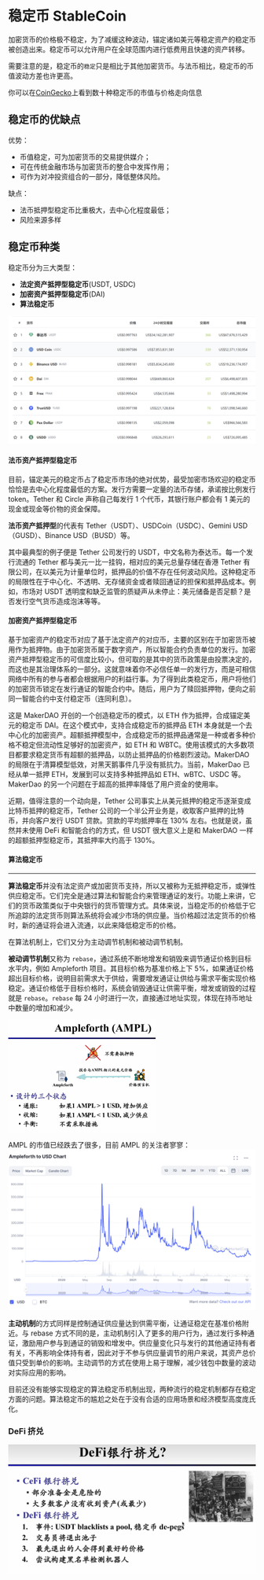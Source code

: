 <h1>
稳定币 StableCoin
</h1>

加密货币的价格极不稳定，为了减缓这种波动，锚定诸如美元等稳定资产的稳定币被创造出来。稳定币可以允许用户在全球范围内进行低费用且快速的资产转移。

需要注意的是，稳定币的`稳定`只是相比于其他加密货币。与法币相比，稳定币的币值波动方差也许更高。

你可以在[CoinGecko](https://www.coingecko.com/en/categories/stablecoins?)上看到数十种稳定币的市值与价格走向信息

## 稳定币的优缺点

优势：

- 币值稳定，可为加密货币的交易提供媒介；
- 可在传统金融市场与加密货币的整合中发挥作用；
- 可作为对冲投资组合的一部分，降低整体风险。

缺点：

- 法币抵押型稳定币比重极大，去中心化程度最低；
- 风险来源多样

## 稳定币种类

稳定币分为三大类型：

- **法定资产抵押型稳定币**(USDT, USDC)
- **加密资产抵押型稳定币**(DAI)
- **算法稳定币**

<img title="" src="assets/Pasted image 20220830115446.png" alt="">

#### **法币资产抵押型稳定币**

目前，锚定美元的稳定币占了稳定币市场的绝对优势，最受加密市场欢迎的稳定币恰恰是去中心化程度最低的方案。发行方需要一定量的法币存储，承诺按比例发行 token。Tether 和 Circle 声称自己每发行 1 个代币，其银行账户都会有 1 美元的现金或现金等价物的资金保障。

**法币资产抵押型**的代表有 Tether（USDT）、USDCoin（USDC）、Gemini USD（GUSD）、Binance USD（BUSD）等。

其中最典型的例子便是 Tether 公司发行的 USDT，中文名称为泰达币。每一个发行流通的 Tether 都与美元一比一挂钩，相对应的美元总量存储在香港 Tether 有限公司，在以美元为计量单位时，抵押品的价值不存在任何波动风险。这种稳定币的局限性在于中心化、不透明、无存储资金或者赎回通证的担保和抵押品成本。例如，市场对 USDT 透明度和缺乏监管的质疑声从未停止：美元储备是否足额？是否发行空气货币造成泡沫等等。

#### **加密资产抵押型稳定币**

基于加密资产的稳定币对应了基于法定资产的对应币，主要的区别在于加密货币被用作为抵押物。由于加密货币属于数字资产，所以智能合约负责单位的发行。加密资产抵押型稳定币的可信度比较小，但可取的是其中的货币政策是由投票决定的，而这也是其治理体系的一部分。这就意味着你不必信任单一的发行方，而是可相信网络中所有的参与者都会根据用户的利益行事。为了得到此类稳定币，用户将他们的加密货币锁定在发行通证的智能合约中。随后，用户为了赎回抵押物，便向之前同一智能合约中支付稳定币（连同利息）。

这是 MakerDAO 开创的一个创造稳定币的模式，以 ETH 作为抵押，合成锚定美元的稳定币 DAI。在这个模式中，支持合成稳定币的抵押品 ETH 本身就是一个去中心化的加密资产。超额抵押模型中，合成稳定币的抵押品通常是一种或者多种价格不稳定但流动性足够好的加密资产，如 ETH 和 WBTC。使用该模式的大多数项目都要求稳定货币有超额的抵押品，以防止抵押品的价格剧烈波动。MakerDAO 的局限在于清算模型低效，对黑天鹅事件几乎没有抵抗力。当前，MakerDao 已经从单一抵押 ETH，发展到可以支持多种抵押品如 ETH、wBTC、USDC 等。MakerDao 的另一个问题在于超高的抵押率降低了用户资金的使用率。

近期，值得注意的一个动向是，Tether 公司事实上从美元抵押的稳定币逐渐变成比特币抵押的稳定币，Tether 公司的一个半公开业务是，收取客户抵押的比特币，并向客户发行 USDT 贷款。贷款的平均抵押率在 130% 左右。也就是说，虽然并未使用 DeFi 和智能合约的方式，但 USDT 很大意义上是和 MakerDAO 一样的超额抵押型稳定币，其抵押率大约高于 130%。

#### **算法稳定币**

---

**算法稳定币**并没有法定资产或加密货币支持，所以又被称为无抵押稳定币，或弹性供应稳定币。它们完全是通过算法和智能合约来管理通证的发行。功能上来讲，它们的货币政策类似于中央银行的货币管理方式。具体来说，当稳定币的价格低于它所追踪的法定货币则算法系统将会减少市场的供应量。当价格超过法定货币的价格时，新的通证将会进入流通，以此来降低稳定币的价格。

在算法机制上，它们又分为主动调节机制和被动调节机制。

**被动调节机制**又称为 `rebase`，通过系统不断地增发和销毁来调节通证价格到目标水平内，例如 Ampleforth 项目。其目标价格为基准价格上下 5%，如果通证价格超出目标价格，说明目前需求大于供给，需要增发通证让供给与需求平衡实现价格稳定。通证价格低于目标价格时，系统会销毁通证让供需平衡，增发或销毁的过程就是 `rebase`。`rebase` 每 24 小时进行一次，直接通过地址实现，体现在持币地址中数量的增加和减少。

<img title="" align="center" width="300px" src="assets/Pasted image 20220830153243.png" alt="">

AMPL 的市值已经跌去了很多，目前 AMPL 的关注者寥寥：
<img title="" src="assets/Pasted image 20220830153720.png" alt="">

**主动机制**的方式同样是控制通证供应量达到供需平衡，让通证稳定在基准价格附近。与 rebase 方式不同的是，主动机制引入了更多的用户行为，通过发行多种通证，激励用户参与到通证的销毁和增发中。供应量变化只与发行的其他通证持有者有关，不再影响全体持有者，因此对于不参与供应量调节的用户来说，其资产总价值只受到单价的影响。主动调节的方式在使用上易于理解，减少钱包中数量的波动对实际应用的影响。

目前还没有能够实现稳定的算法稳定币机制出现，两种流行的稳定机制都存在稳定方面的问题。算法稳定币的尴尬之处在于没有合适的应用场景和经济模型高度庞氏化。

### DeFi 挤兑

<img title="" src="assets/Pasted image 20220830154118.png" alt="">
